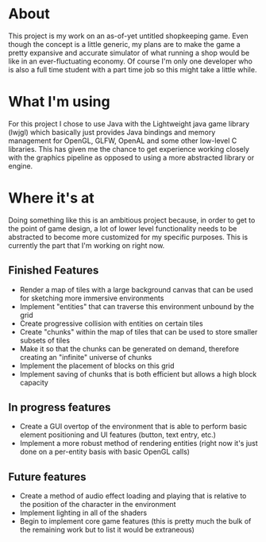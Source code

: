 # About
This project is my work on an as-of-yet untitled shopkeeping game. Even though the concept is a little generic, my plans are to make the game a pretty expansive and accurate simulator of what running a shop would be like in an ever-fluctuating economy. Of course I'm only one developer who is also a full time student with a part time job so this might take a little while.

# What I'm using
For this project I chose to use Java with the Lightweight java game library (lwjgl) which basically just provides Java bindings and memory management for OpenGL, GLFW, OpenAL and some other low-level C libraries. This has given me the chance to get experience working closely with the graphics pipeline as opposed to using a more abstracted library or engine.

# Where it's at
Doing something like this is an ambitious project because, in order to get to the point of game design, a lot of lower level functionality needs to be abstracted to become more customized for my specific purposes. This is currently the part that I'm working on right now.

## Finished Features
- Render a map of tiles with a large background canvas that can be used for sketching more immersive environments
- Implement "entities" that can traverse this environment unbound by the grid
- Create progressive collision with entities on certain tiles
- Create "chunks" within the map of tiles that can be used to store smaller subsets of tiles
- Make it so that the chunks can be generated on demand, therefore creating an "infinite" universe of chunks
- Implement the placement of blocks on this grid
- Implement saving of chunks that is both efficient but allows a high block capacity

## In progress features
- Create a GUI overtop of the environment that is able to perform basic element positioning and UI features (button, text entry, etc.)
- Implement a more robust method of rendering entities (right now it's just done on a per-entity basis with basic OpenGL calls)

## Future features
- Create a method of audio effect loading and playing that is relative to the position of the character in the environment
- Implement lighting in all of the shaders
- Begin to implement core game features (this is pretty much the bulk of the remaining work but to list it would be extraneous)
